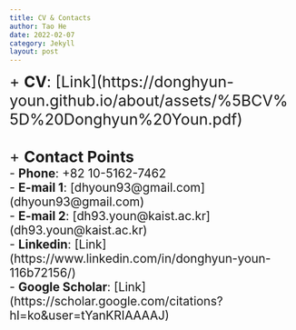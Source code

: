 ```yaml
---
title: CV & Contacts
author: Tao He
date: 2022-02-07
category: Jekyll
layout: post
---
```


<span style="font-size: 27px">
+ <b>CV</b>: [Link](https://donghyun-youn.github.io/about/assets/%5BCV%5D%20Donghyun%20Youn.pdf)<br><br>
+ <b>Contact Points</b><br>
</span>
<span style="font-size: 21px">
  - <b>Phone</b>: +82 10-5162-7462<br>
  - <b>E-mail 1</b>: [dhyoun93@gmail.com](dhyoun93@gmail.com)<br>
  - <b>E-mail 2</b>: [dh93.youn@kaist.ac.kr](dh93.youn@kaist.ac.kr)<br>
  - <b>Linkedin</b>: [Link](https://www.linkedin.com/in/donghyun-youn-116b72156/)<br>
  - <b>Google Scholar</b>: [Link](https://scholar.google.com/citations?hl=ko&user=tYanKRIAAAAJ)
</span>
